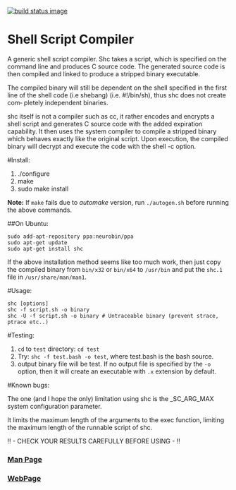 [![build status image](https://travis-ci.org/neurobin/shc.svg?branch=release)](https://travis-ci.org/neurobin/shc)

# Shell Script Compiler

A generic shell script compiler. Shc takes a script, which is
specified on the command line and produces C source code. The
generated source code is then compiled and linked to produce a
stripped binary executable. 

The  compiled  binary  will  still  be dependent on the shell specified in the
first line of the shell code (i.e shebang) (i.e. #!/bin/sh), thus shc does not  create  com‐
pletely independent binaries.

shc  itself  is  not  a  compiler such as cc, it rather encodes and encrypts a
shell script and generates C source code with the added expiration capability.
It  then  uses  the system compiler to compile a stripped binary which behaves
exactly like the original script. Upon execution,  the  compiled  binary  will
decrypt  and  execute  the  code with the shell -c option.

#Install:

1. ./configure
2. make
3. sudo make install

**Note:** If `make` fails due to *automake* version, run `./autogen.sh` before running the above commands.

##On Ubuntu:

```
sudo add-apt-repository ppa:neurobin/ppa
sudo apt-get update
sudo apt-get install shc
```

If the above installation method seems like too much work, then just copy the compiled binary from `bin/x32` or `bin/x64` to `/usr/bin` and put the `shc.1` file in `/usr/share/man/man1`.

#Usage:

```
shc [options]
shc -f script.sh -o binary
shc -U -f script.sh -o binary # Untraceable binary (prevent strace, ptrace etc..)
```



#Testing:

1. `cd` to `test` directory: `cd test`
1. Try: `shc -f test.bash -o test`, where <span class="light-quote">test.bash</span> is the bash source.
2. output binary file will be test. If no output file is specified
by the `-o` option, then it will create an executable with `.x` extension by default.


#Known bugs:


The one (and I hope the only) limitation using shc is the
_SC_ARG_MAX system configuration parameter.

It limits the maximum length of the arguments to the exec function,
limiting the maximum length of the runnable script of shc.

!! - CHECK YOUR RESULTS CAREFULLY BEFORE USING - !!
<h3><a href="http://neurobin.github.io/shc/man.html">Man Page</a></h3>
<h3><a href="http://neurobin.github.io/shc">WebPage</a></h3>


